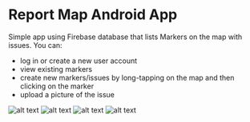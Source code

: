 # Report Map Android App

Simple app using Firebase database that lists Markers on the map with issues. 
You can:
- log in or create a new user account 
- view existing markers
- create new markers/issues by long-tapping on the map and then clicking on the marker
- upload a picture of the issue

![alt text](https://user-images.githubusercontent.com/7814311/56577154-90e16300-65ca-11e9-8cf0-c3b4c16487fc.jpg)
![alt text](https://user-images.githubusercontent.com/7814311/56577105-76a78500-65ca-11e9-9bb7-96ab782fd760.jpg)
![alt text](https://user-images.githubusercontent.com/7814311/56577112-7ad3a280-65ca-11e9-886f-f89de7e87fc2.jpg)
![alt text](https://user-images.githubusercontent.com/7814311/56577115-7c9d6600-65ca-11e9-80b4-34ea8c607285.jpg)
